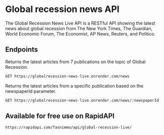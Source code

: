 # Global recession news API

The Global Recession News Live API is a RESTful API showing the latest news about global recession from The New York Times, The Guardian, World Economic Forum, The Economist, AP News, Reuters, and Politico.

## Endpoints

Returns the latest articles from 7 publications on the topic of Global Recession.

```bash
GET https://globalrecession-news-live.onrender.com/news
```

Returns the latest articles from a specific publication based on the newspaperId parameter.

```bash
GET https://globalrecession-news-live.onrender.com/news/:newspaperId
```

## Available for free use on RapidAPI

```bash
https://rapidapi.com/Tasnimmo/api/global-recession-live/
```
